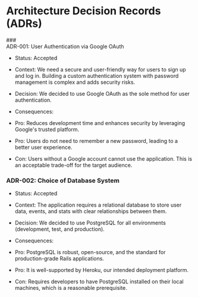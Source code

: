 Architecture Decision Records (ADRs)
====================================

###\
ADR-001: User Authentication via Google OAuth

-   Status: Accepted

-   Context: We need a secure and user-friendly way for users to sign up and log in. Building a custom authentication system with password management is complex and adds security risks.

-   Decision: We decided to use Google OAuth as the sole method for user authentication.

-   Consequences:

-   Pro: Reduces development time and enhances security by leveraging Google's trusted platform.

-   Pro: Users do not need to remember a new password, leading to a better user experience.

-   Con: Users without a Google account cannot use the application. This is an acceptable trade-off for the target audience.

### ADR-002: Choice of Database System

-   Status: Accepted

-   Context: The application requires a relational database to store user data, events, and stats with clear relationships between them.

-   Decision: We decided to use PostgreSQL for all environments (development, test, and production).

-   Consequences:

-   Pro: PostgreSQL is robust, open-source, and the standard for production-grade Rails applications.

-   Pro: It is well-supported by Heroku, our intended deployment platform.

-   Con: Requires developers to have PostgreSQL installed on their local machines, which is a reasonable prerequisite.